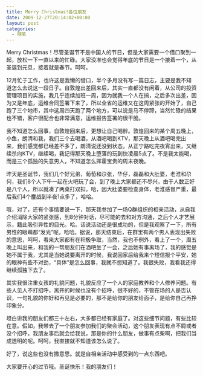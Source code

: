```yaml
---
title: Merry Christmas!各位朋友
date: 2009-12-27T20:14:02+00:00
layout: post
categories:
  - 随笔
---
```

Merry Christmas！尽管圣诞节不是中国人的节日，但是大家需要一个借口聚到一起，放松一下一直以来的忙碌。大家没准也会觉得年底的节日是一个接着一个，从圣诞到元旦，接着就是春节。呵呵。

12月忙于工作，也许这是我懒的借口，半个多月没有写一篇日志，主要是我不知道怎么去说这一段日子。自敦煌出差回来后，其实一直都没有闲着，从公司的投资管理项目的实施，我几乎连续加班一周，因为就我一个人在搞，之后多次出差，因为又是年底，运维合同签署下来了，所以全省的运维又在这周紧张的开始了，自己跑了三个地市，其中这周四天跑了两个地方，可以说是马不停蹄，当然忙碌的结果也不错，客户很配合也非常满意，运维报告签署的很干脆。

我不知道怎么回事，自敦煌回来后，更想让自己喝醉。敦煌回来的某个周五晚上，小鱼，朗清和我，我们三个去喝酒，从酒吧喝到KTV，那天晚上从酒吧喝完出来，我们感觉都已经差不多了，朗清说还没到状态，从正宁路吃完夜宵出来，又继续杀向KTV，继续喝，我记得那天晚上堕落的玩到快凌晨5点了。不是我太能喝，而是三个孤独的失意男人，不知道怎么挥霍宝贵的周末夜晚。

昨天是圣诞节，我们几个好兄弟，葡萄和尕张，华仔，磊磊和大肚婆，老淮和尕何，我们8个人下午一起在火吧玩了会，到了晚上大家都还不尽兴，由于人数正好是八个人，所以就凑了两桌打双扣，哈，因大肚婆要检查身体，老淮感冒严重，最后我们4个鏖战到半夜1点多了，哈哈。
<!--more-->
哦，对了，还有个事情要说一下，那天我参加了一场Q群组织的相亲活动，从自我介绍消除大家的紧张感，到8分钟对话，尽可能的去和对方沟通，之后个人才艺展示，籍此吸引异性的目光。哈。话说活动还是很成功的，但是我观察了一下，所有男性的眼睛都“发光”呢，哈哈。据说，那天结束后，在群里有两个男人表现出失败的意思，呵呵，看来大家都有在积极争取，当然，我也不例外，看上了一个，周五晚上叫出来，和我的一帮朋友们在酒吧坐了一会，之后她有事离场了，我的感觉是她不属于我，尤其是当她说要离开的时候，我说回家后给我来个短信报个平安，她的眼神有些不对劲，“具体”是怎么回事，我就不想知道了。我很失败，我看我还得继续孤独下去了。

其实我很注重女孩的礼貌问题，礼貌反应了一个人的家庭教养和个人修养问题。有些人见人不打招呼，离开的时候也没有个招呼，很不好的，不管在场的人是否认识，一句礼貌的你好和再见是必要的，那不是给你的朋友给面子，是给你自己再挣印象分。

坦白讲我的朋友们都三十左右，大多都已经有家庭了。对这些细节问题，有些比较在意。假如，我带去了一个朋友参加我们的聚会活动，这个朋友表现有点不屑或者没个招呼，我朋友事后就会给我说，那是你的什么朋友，做事有点柴啊，把我们当成透明的呢。呵呵，我直接就不知道该怎么说了。

好了，说这些也没有撒意思。就是自相亲活动中感受到的一点东西吧。

大家要开心的过节哦。圣诞快乐！我的朋友们！